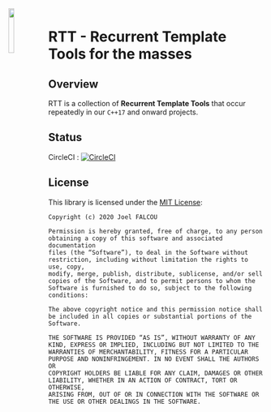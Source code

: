 <img src="https://github.com/jfalcou/rtt/raw/develop/doc/_static/logo.png" alt="" data-canonical-src="https://github.com/jfalcou/rtt/raw/develop/doc/_static/logo.png" align="left"  width="15%" height="15%" />

# RTT - Recurrent Template Tools for the masses

## Overview

RTT is a collection of **Recurrent Template Tools** that occur repeatedly in our `C++17` and
onward projects.

## Status

CircleCI :
[![CircleCI](https://circleci.com/gh/compilaction/rtt/tree/master.svg?style=svg&circle-token=d22219e819cf19e6472703ddb45c27af6d96006c)](https://circleci.com/gh/compilaction/rtt/tree/master)

<!--
AppVeyor :
[![Build status](https://ci.appveyor.com/api/projects/status/020yd3e6dwhu4dae/branch/master?svg=true)](https://ci.appveyor.com/project/jfalcou/rtt/branch/master)
-->

## License

This library is licensed under the [MIT License](http://opensource.org/licenses/MIT):

```
Copyright (c) 2020 Joel FALCOU

Permission is hereby granted, free of charge, to any person obtaining a copy of this software and associated documentation
files (the “Software”), to deal in the Software without restriction, including without limitation the rights to use, copy,
modify, merge, publish, distribute, sublicense, and/or sell copies of the Software, and to permit persons to whom the
Software is furnished to do so, subject to the following conditions:

The above copyright notice and this permission notice shall be included in all copies or substantial portions of the
Software.

THE SOFTWARE IS PROVIDED “AS IS”, WITHOUT WARRANTY OF ANY KIND, EXPRESS OR IMPLIED, INCLUDING BUT NOT LIMITED TO THE
WARRANTIES OF MERCHANTABILITY, FITNESS FOR A PARTICULAR PURPOSE AND NONINFRINGEMENT. IN NO EVENT SHALL THE AUTHORS OR
COPYRIGHT HOLDERS BE LIABLE FOR ANY CLAIM, DAMAGES OR OTHER LIABILITY, WHETHER IN AN ACTION OF CONTRACT, TORT OR OTHERWISE,
ARISING FROM, OUT OF OR IN CONNECTION WITH THE SOFTWARE OR THE USE OR OTHER DEALINGS IN THE SOFTWARE.
```

